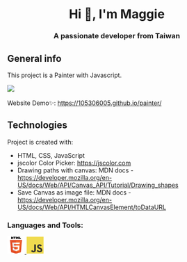 <h1 align="center">Hi 👋, I'm Maggie</h1>
<h3 align="center">A passionate developer from Taiwan</h3>

## General info

This project is a Painter with Javascript.

<img src="https://maggiepractice.s3.amazonaws.com/painter.png" width="600" />

Website Demo✨: https://105306005.github.io/painter/

## Technologies

Project is created with:

- HTML, CSS, JavaScript
- jscolor Color Picker: https://jscolor.com
- Drawing paths with canvas: MDN docs - https://developer.mozilla.org/en-US/docs/Web/API/Canvas_API/Tutorial/Drawing_shapes
- Save Canvas as image file: MDN docs - https://developer.mozilla.org/en-US/docs/Web/API/HTMLCanvasElement/toDataURL

<h3 align="left">Languages and Tools:</h3>
<p align="left"> <a href="https://www.w3.org/html/" target="_blank"> <img src="https://raw.githubusercontent.com/devicons/devicon/master/icons/html5/html5-original-wordmark.svg" alt="html5" width="40" height="40"/> </a> <a href="https://developer.mozilla.org/en-US/docs/Web/JavaScript" target="_blank"> <img src="https://raw.githubusercontent.com/devicons/devicon/master/icons/javascript/javascript-original.svg" alt="javascript" width="40" height="40"/> </a> </p>
